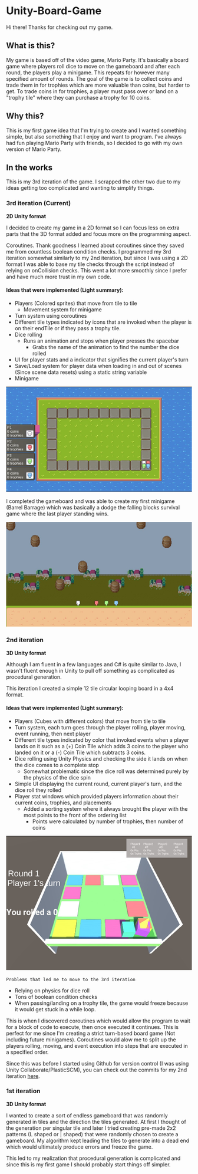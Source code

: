 # Unity-Board-Game

Hi there! Thanks for checking out my game. 

## What is this?

My game is based off of the video game, Mario Party. It's basically a board game where players roll dice to move on the gameboard and after each round, the players play a minigame. This repeats for however many specified amount of rounds. The goal of the game is to collect coins and trade them in for trophies which are more valuable than coins, but harder to get. To trade coins in for trophies, a player must pass over or land on a "trophy tile" where they can purchase a trophy for 10 coins.

## Why this?

This is my first game idea that I'm trying to create and I wanted something simple, but also something that I enjoy and want to program. I've always had fun playing Mario Party with friends, so I decided to go with my own version of Mario Party. 

## In the works

This is my 3rd iteration of the game. I scrapped the other two due to my ideas getting too complicated and wanting to simplify things. 

### 3rd iteration (Current)

**2D Unity format**

I decided to create my game in a 2D format so I can focus less on extra parts that the 3D format added and focus more on the programming aspect.

Coroutines. Thank goodness I learned about coroutines since they saved me from countless boolean condition checks. I programmed my 3rd iteration somewhat similarly to my 2nd iteration, but since I was using a 2D format I was able to base my tile checks through the script instead of relying on onCollision checks. This went a lot more smoothly since I prefer and have much more trust in my own code. 

#### Ideas that were implemented (Light summary):

- Players (Colored sprites) that move from tile to tile
  - Movement system for minigame
- Turn system using coroutines
- Different tile types indicated by icons that are invoked when the player is on their endTile or if they pass a trophy tile. 
- Dice rolling 
  - Runs an animation and stops when player presses the spacebar
    - Grabs the name of the animation to find the number the dice rolled
- UI for player stats and a indicator that signifies the current player's turn
- Save/Load system for player data when loading in and out of scenes (Since scene data resets) using a static string variable
- Minigame

![3rd Iteration Gameboard](doc/3Iter_Gameboard.jpg)

I completed the gameboard and was able to create my first minigame (Barrel Barrage) which was basically a dodge the falling blocks survival game where the last player standing wins. 

![Barrel Barrage Minigame](doc/Minigame_BarrelBarrage.jpg)

### 2nd iteration

**3D Unity format**

Although I am fluent in a few languages and C# is quite similar to Java, I wasn't fluent enough in Unity to pull off something as complicated as procedural generation.

This iteration I created a simple 12 tile circular looping board in a 4x4 format. 

#### Ideas that were implemented (Light summary):
- Players (Cubes with different colors) that move from tile to tile
- Turn system, each turn goes through the player rolling, player moving, event running, then next player
- Different tile types indicated by color that invoked events when a player lands on it such as a (+) Coin Tile which adds 3 coins to the player who landed on it or a (-) Coin Tile which subtracts 3 coins.
- Dice rolling using Unity Physics and checking the side it lands on when the dice comes to a complete stop
  - Somewhat problematic since the dice roll was determined purely by the physics of the dice spin
- Simple UI displaying the current round, current player's turn, and the dice roll they rolled
- Player stat windows which provided players information about their current coins, trophies, and placements
  - Added a sorting system where it always brought the player with the most points to the front of the ordering list
    - Points were calculated by number of trophies, then number of coins

![2nd Iteration Gameboard](doc/2Iter_Gameboard.jpg)

    Problems that led me to move to the 3rd iteration
- Relying on physics for dice roll
- Tons of boolean condition checks 
- When passing/landing on a trophy tile, the game would freeze because it would get stuck in a while loop. 

This is when I discovered coroutines which would allow the program to wait for a block of code to execute, then once executed it continues. This is perfect for me since I'm creating a strict turn-based board game (Not including future minigames). Coroutines would alow me to split up the players rolling, moving, and event execution into steps that are executed in a specified order. 

Since this was before I started using Github for version control (I was using Unity Collaborate/PlasticSCM), you can check out the commits for my 2nd iteration [here](https://docs.google.com/spreadsheets/d/1cn0DWHTvo3dd97a4EJ4dYoG9YeD8FlaakJX0QdDfZH0/edit?usp=sharing).

### 1st iteration

**3D Unity format**

I wanted to create a sort of endless gameboard that was randomly generated in tiles and the direction the tiles generated. At first I thought of the generation per singular tile and later I tried creating pre-made 2x2 patterns (L shaped or | shaped) that were randomly chosen to create a gameboard. My algorithm kept leading the tiles to generate into a dead end which would ultimately produce errors and freeze the game.

This led to my realization that procedural generation is complicated and since this is my first game I should probably start things off simpler. 
